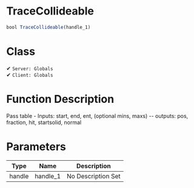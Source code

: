# TraceCollideable
```js	
bool TraceCollideable(handle_1)
```
# Class
✔ `Server: Globals`  
✔ `Client: Globals`  

# Function Description
Pass table - Inputs: start, end, ent, (optional mins, maxs) -- outputs: pos, fraction, hit, startsolid, normal
# Parameters
Type|Name|Description
--|--|--
handle|handle_1|No Description Set
